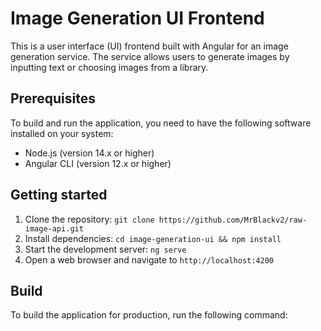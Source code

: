# Image Generation UI Frontend

This is a user interface (UI) frontend built with Angular for an image generation service. The service allows users to generate images by inputting text or choosing images from a library.

## Prerequisites

To build and run the application, you need to have the following software installed on your system:

- Node.js (version 14.x or higher)
- Angular CLI (version 12.x or higher)

## Getting started

1. Clone the repository: `git clone https://github.com/MrBlackv2/raw-image-api.git`
2. Install dependencies: `cd image-generation-ui && npm install`
3. Start the development server: `ng serve`
4. Open a web browser and navigate to `http://localhost:4200`

## Build

To build the application for production, run the following command:

